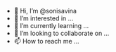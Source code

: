 - 👋 Hi, I’m @sonisavina
- 👀 I’m interested in ...
- 🌱 I’m currently learning ...
- 💞️ I’m looking to collaborate on ...
- 📫 How to reach me ...

<!---
sonisavina/sonisavina is a ✨ special ✨ repository because its `README.md` (this file) appears on your GitHub profile.
You can click the Preview link to take a look at your changes.
--->
